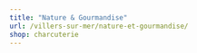 ```yaml
---
title: "Nature & Gourmandise"
url: /villers-sur-mer/nature-et-gourmandise/
shop: charcuterie
---
```


